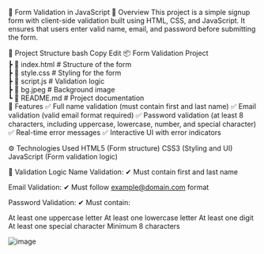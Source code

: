 📌 Form Validation in JavaScript
🚀 Overview
This project is a simple signup form with client-side validation built using HTML, CSS, and JavaScript. It ensures that users enter valid name, email, and password before submitting the form.

📂 Project Structure
bash
Copy
Edit
📦 Form Validation Project  
 ┣ 📜 index.html      # Structure of the form  
 ┣ 📜 style.css       # Styling for the form  
 ┣ 📜 script.js       # Validation logic  
 ┣ 📜 bg.jpeg         # Background image  
 ┗ 📜 README.md       # Project documentation  
🎨 Features
✅ Full name validation (must contain first and last name)
✅ Email validation (valid email format required)
✅ Password validation (at least 8 characters, including uppercase, lowercase, number, and special character)
✅ Real-time error messages
✅ Interactive UI with error indicators

⚙️ Technologies Used
HTML5 (Form structure)
CSS3 (Styling and UI)
JavaScript (Form validation logic)

📜 Validation Logic
Name Validation:
✔ Must contain first and last name

Email Validation:
✔ Must follow example@domain.com format

Password Validation:
✔ Must contain:

At least one uppercase letter
At least one lowercase letter
At least one digit
At least one special character
Minimum 8 characters



![image](https://github.com/user-attachments/assets/b64bd706-f0bc-43b3-a755-df845a67a169)




